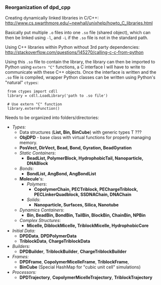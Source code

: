 ### Reorganization of dpd_cpp

Creating dynamically linked libraries in C/C++: <http://www.cs.swarthmore.edu/~newhall/unixhelp/howto_C_libraries.html>  

Basically put multiple `.o` files into one `.so` file (shared object), which can then be linked using `-l`, and `-L` if the `.so` file is not in the standard path.  

Using C++ libraries within Python without 3rd party dependencies: <http://stackoverflow.com/questions/145270/calling-c-c-from-python>

Using this `.so` file to contain the library, the library can then be imported to Python using `extern "C"` functions, a C interface I will have to write to communicate with these C++ objects. Once the interface is written and the `.so` file is compiled, wrapper Python classes can be written using Python's "natural" `ctypes`: 
     
     from ctypes import cdll  
	 library = cdll.LoadLibrary('path to .so file')   
	 
	 # Use extern "C" function  
	 library.externFunction()  
	 


Needs to be organized into folders/directories:

* *Types:*
	+ Data structures (**List, Bin, BinCube**) with generic types T ???
	+ **ObjDPD** - base class with virtual functions for properly managing memory.
	+ **PosVect, DirVect, Bead, Bond, Gyration, BeadGyration**
	+ _Static Containers_:
		- **BeadList, PolymerBlock, HydrophobicTail, Nanoparticle, DNABlock**
	+ _Bonds_:
		- **BondList, AngBond, AngBondList**
	+ **Molecule**'s:
		- _Polymers_:
			* **CopolymerChain, PECTriblock, PEChargeTriblock, PECLinkerQuadblock, SSDNAChain, DNAChain**
		- _Solids_: 
			* **Nanoparticle, Surfaces, Silica, Nanotube**
	+ _Dynamics Containers_:
		- **Bin, BeadBin, BondBin, TailBin, BlockBin, ChainBin, NPBin**
	+ _Complex Structures_:
		- **Micelle, DiblockMicelle, TriblockMicelle, HydrophobicCore**
* *Initial Data:*
	+ **DPDData**, **DPDPolymerData**
	+ **TriblockData**, **ChargeTriblockData**
* *Builders:*
	+ **DPDBuilder**, **TriblockBuilder**, **ChargeTriblockBuilder**
* *Frames:*
	+ **DPDFrame**, **CopolymerMicelleFrame**, **TriblockFrame**, 
	+ **BinCube** (Special HashMap for "cubic unit cell" simulations)
* *Processors:*
	+ **DPDTrajectory**, **CopolymerMicelleTrajectory**, **TriblockTrajectory**
